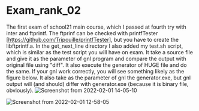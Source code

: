 # Exam_rank_02
The first exam of school21 main course, which I passed at fourth try with inter and ftprintf.
The ftprinf can be checked with printfTester [https://github.com/Tripouille/printfTester], but you have to create the libftprintf.a. 
In the get_next_line directory I also added my test.sh script, which is similar as the test script you will have on exam. It take a source file and give it as the parameter of gnl program and compare the output with original file using "diff". It also execute the generator of HUGE file and do the same. If your gnl work correctly, you will see something likely as the figure below. It also take as the parameter of gnl the generator.exe, but gnl output will (and should) differ with generator.exe (because it is binary file, obviously).
![Screenshot from 2022-02-01 14-05-10](https://user-images.githubusercontent.com/87668146/151957621-c3102ee4-e395-48b4-a3b8-88a1aead437f.png)

![Screenshot from 2022-02-01 12-58-05](https://user-images.githubusercontent.com/87668146/151948169-7c562e9a-b855-419b-83cc-0b4527e0e475.png)
